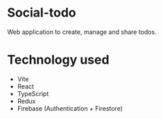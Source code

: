 # Social-todo
Web application to create, manage and share todos.

# Technology used
- Vite
- React
- TypeScript
- Redux
- Firebase (Authentication + Firestore)


